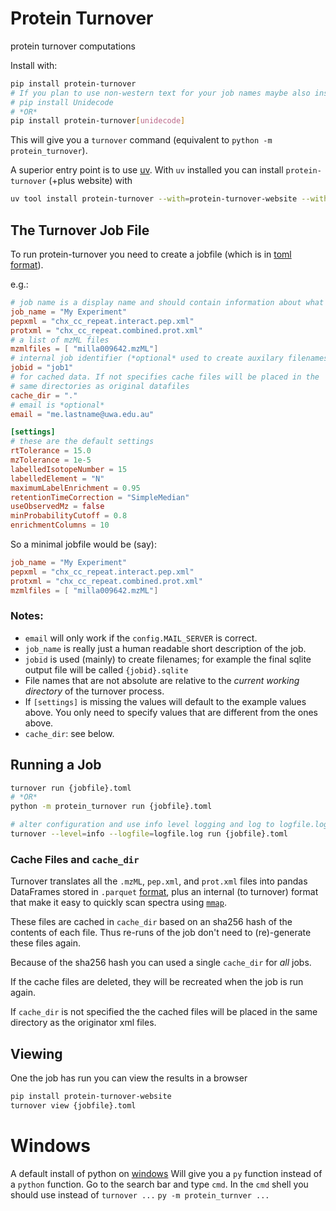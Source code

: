 # Protein Turnover

protein turnover computations

Install with:

```bash
pip install protein-turnover
# If you plan to use non-western text for your job names maybe also install unidecode
# pip install Unidecode
# *OR*
pip install protein-turnover[unidecode]
```

This will give you a `turnover` command (equivalent to `python -m protein_turnover`).

A superior entry point is to use [uv](https://docs.astral.sh/uv/). With `uv` installed you can install
`protein-turnover` (+plus website) with

```bash
uv tool install protein-turnover --with=protein-turnover-website --with=gunicorn
```

## The Turnover Job File

To run protein-turnover you need to create a jobfile (which is in [toml format](https://toml.io)).

e.g.:

```toml
# job name is a display name and should contain information about what the job is about.
job_name = "My Experiment"
pepxml = "chx_cc_repeat.interact.pep.xml"
protxml = "chx_cc_repeat.combined.prot.xml"
# a list of mzML files
mzmlfiles = [ "milla009642.mzML"]
# internal job identifier (*optional* used to create auxilary filenames)
jobid = "job1"
# for cached data. If not specifies cache files will be placed in the
# same directories as original datafiles
cache_dir = "."
# email is *optional*
email = "me.lastname@uwa.edu.au"

[settings]
# these are the default settings
rtTolerance = 15.0
mzTolerance = 1e-5
labelledIsotopeNumber = 15
labelledElement = "N"
maximumLabelEnrichment = 0.95
retentionTimeCorrection = "SimpleMedian"
useObservedMz = false
minProbabilityCutoff = 0.8
enrichmentColumns = 10
```

So a minimal jobfile would be (say):

```toml
job_name = "My Experiment"
pepxml = "chx_cc_repeat.interact.pep.xml"
protxml = "chx_cc_repeat.combined.prot.xml"
mzmlfiles = [ "milla009642.mzML"]
```

### Notes:

- `email` will only work if the `config.MAIL_SERVER` is correct.
- `job_name` is really just a human readable short description of the job.
- `jobid` is used (mainly) to create filenames; for example the final sqlite output file will
  be called `{jobid}.sqlite`
- File names that are not absolute are relative to the _current working directory_ of the turnover process.
- If `[settings]` is missing the values will default to the example values above. You only
  need to specify values that are different from the ones above.
- `cache_dir`: see below.

## Running a Job

```bash
turnover run {jobfile}.toml
# *OR*
python -m protein_turnover run {jobfile}.toml

# alter configuration and use info level logging and log to logfile.log
turnover --level=info --logfile=logfile.log run {jobfile}.toml
```

### Cache Files and `cache_dir`

Turnover translates all the `.mzML`, `pep.xml`, and `prot.xml` files into pandas DataFrames
stored in `.parquet` [format](https://parquet.apache.org/), plus an internal (to turnover) format that make it easy to quickly scan spectra using [`mmap`](https://docs.python.org/3/library/mmap.html).

These files are cached in `cache_dir` based on an sha256 hash of the contents of each file.
Thus re-runs of the job don't need to (re)-generate these files again.

Because of the sha256 hash you can used a single `cache_dir` for _all_ jobs.

If the cache files are deleted, they will be recreated when the job is run again.

If `cache_dir` is not specified the the
cached files will be placed in the same directory as the originator xml files.

## Viewing

One the job has run you can view the results in a browser

```bash
pip install protein-turnover-website
turnover view {jobfile}.toml
```

# Windows

A default install of python on [windows](https://www.python.org/downloads/windows/)
Will give you a `py` function instead of a `python` function. Go to the search bar and type `cmd`. In
the `cmd` shell you should use instead of `turnover ...` `py -m protein_turnver ...`
